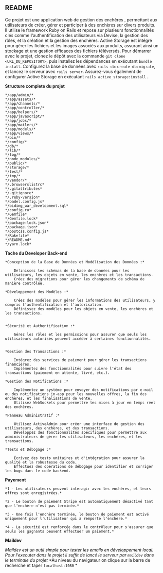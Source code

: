 

## README

Ce projet est une application web de gestion des enchères , permettant aux utilisateurs de créer, gérer et participer à des enchères sur divers produits. Il utilise le framework Ruby on Rails et repose sur plusieurs fonctionnalités clés comme l'authentification des utilisateurs via Devise, la gestion des rôles, et la création et la gestion des enchères. Active Storage est intégré pour gérer les fichiers et les images associés aux produits, assurant ainsi un stockage et une gestion efficaces des fichiers téléversés. Pour démarrer avec le projet, clonez le dépôt avec la commande `git clone <URL_DU_REPOSITORY>`, puis installez les dépendances en exécutant `bundle install`. Configurez la base de données avec `rails db:create db:migrate`, et lancez le serveur avec `rails server`. Assurez-vous également de configurer Active Storage en exécutant `rails active_storage:install` . 

**Structure complete du projet**

    */app/admin/*
    */app/assets/*
    */app/channels/*
    */app/controller/*
    */app/helpers/*
    */app/javascript/*
    */app/jobs/*
    */app/mailers/*
    */app/models/*
    */app/views/*
    */bin/*
    */config/*
    */db/*
    */lib/*
    */log/*
    */node_modules/*
    */public/*
    */storage/*
    */test/*
    */tmp/*
    */vendor/*
    */.browserslistrc*
    */.gitattributes*
    */.gitignore*
    */.ruby-version*
    */badel.config.js*
    */biding_war_development.sql*
    */config.ru*
    */Gemfile*
    */Gemfile.lock*
    */package-lock.json*
    */package.json*
    */postcss.config.js*
    */Rakefile*
    */README.md*
    */yarn.lock*

**Tache du Developer Back-end**



    *Conception de la Base de Données et Modélisation des Données :*

        Définissez les schémas de la base de données pour les utilisateurs, les objets en vente, les enchères et les transactions.
        Créez des migrations pour gérer les changements de schéma de manière contrôlée.

    *Développement des Modèles :*

        Créez des modèles pour gérer les informations des utilisateurs, y compris l'authentification et l'autorisation.
        Définissez des modèles pour les objets en vente, les enchères et les transactions.

    
    *Sécurité et Authentification :*

        Gérez les rôles et les permissions pour assurer que seuls les utilisateurs autorisés peuvent accéder à certaines fonctionnalités.
        

    *Gestion des Transactions :*

        Intégrez des services de paiement pour gérer les transactions financières.
        Implémentez des fonctionnalités pour suivre l'état des transactions (paiement en attente, livré, etc.).

    *Gestion des Notifications :*

        Implémentez un système pour envoyer des notifications par e-mail ou des notifications in-app pour les nouvelles offres, la fin des enchères, et les finalisations de vente.
        Utilisez WebSockets pour permettre les mises à jour en temps réel des enchères.

    *Panneau Administratif :*

        Utilisez ActiveAdmin pour créer une interface de gestion des utilisateurs, des enchères, et des transactions.
        Développez des fonctionnalités spécifiques pour permettre aux administrateurs de gérer les utilisateurs, les enchères, et les transactions.

    *Tests et Débogage :*

        Écrivez des tests unitaires et d'intégration pour assurer la qualité et la robustesse du code.
        Effectuez des opérations de débogage pour identifier et corriger les bugs dans le code backend.



**Payement**
    
    *1 - Les utilisateurs peuvent interagir avec les enchères, et leurs offres sont enregistrées.*

    *2 - Le bouton de paiement Stripe est automatiquement désactivé tant que l'enchère n'est pas terminée.*

    *3 - Une fois l'enchère terminée, le bouton de paiement est activé uniquement pour l'utilisateur qui a remporté l'enchère.*

    *4 - La sécurité est renforcée dans le contrôleur pour s'assurer que seuls les gagnants peuvent effectuer un paiement.*

**Maildev**

*Maildev est un outil simple pour tester les emails en développement local.*
*Pour l'executer dans le projet il suffit de lancé le serveur par ``maildev`` dans le terminale du projet*
*Au niveau du navigateur on clique sur la barre de recherche et taper ``localhost:1080`` *
